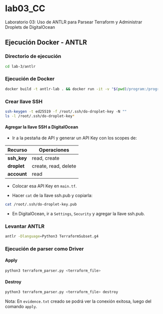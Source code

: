 # lab03_CC
Laboratorio 03: Uso de ANTLR para Parsear Terraform y Administrar Droplets de DigitalOcean

## Ejecución Docker - ANTLR

### Directorio de ejecución

```bash
cd lab-3/antlr
```

### Ejecución de Docker

```bash
docker build -t antlr-lab . && docker run -it -v "$(pwd)/program:/program" antlr-lab bash
```

### Crear llave SSH 
```bash
ssh-keygen -t ed25519 -f /root/.ssh/do-droplet-key -N ""
ls -l /root/.ssh/do-droplet-key*
```

#### Agregar la llave SSH a DigitalOcean
- Ir a la pestaña de API y generar un API Key con los scopes de: 

| Recurso      | Operaciones          |
| ------------ | -------------------- |
| **ssh\_key** | read, create         |
| **droplet**  | create, read, delete |
| **account**  | read                 |

- Colocar esa API Key en `main.tf`.

- Hacer `cat` de la llave ssh.pub y copiarla:
```bash
cat /root/.ssh/do-droplet-key.pub
```

- En DigitalOcean, ir a `Settings`, `Security` y agregar la llave ssh.pub.

### Levantar ANTLR

```bash
antlr -Dlanguage=Python3 TerraformSubset.g4
```
### Ejecución de parser como Driver

#### Apply
```bash
python3 terraform_parser.py <terraform_file>
```

#### Destroy
```bash
python3 terraform_parser.py <terraform_file> destroy
```

Nota: En `evidence.txt` creado se podrá ver la conexión exitosa, luego del comando `apply`.
